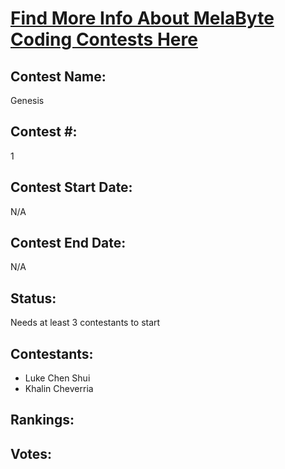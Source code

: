 # [Find More Info About MelaByte Coding Contests Here](https://github.com/MelaByte/dashboard)

## Contest Name:
Genesis

## Contest #: 
1

## Contest Start Date: 
N/A

## Contest End Date: 
N/A

## Status: 
Needs at least 3 contestants to start

## Contestants:
- Luke Chen Shui
- Khalin Cheverria

## Rankings: 

## Votes:
